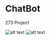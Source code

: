 # ChatBot
273 Project

![alt text](https://github.com/rimpybharot/ChatBot/images/2.png)
![alt text](https://github.com/rimpybharot/ChatBot/images/3.png)
